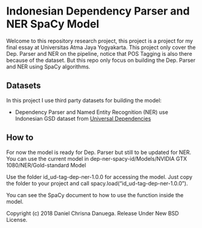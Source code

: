 # Indonesian Dependency Parser and NER SpaCy Model
Welcome to this repository research project, this project is a project for my final essay at Universitas Atma Jaya Yogyakarta. This project only cover the Dep. Parser and NER on the pipeline, notice that POS Tagging is also there because of the dataset. But this repo only focus on building the Dep. Parser and NER using SpaCy algorithms.

## Datasets
In this project I use third party datasets for building the model:
- Dependency Parser and Named Entity Recognition (NER) use Indonesian GSD dataset from [Universal Dependencies](http://universaldependencies.org/#download)

## How to
For now the model is ready for Dep. Parser but still to be updated for NER. 
You can use the current model in dep-ner-spacy-id/Models/NVIDIA GTX 1080/NER/Gold-standard Model

Use the folder id_ud-tag-dep-ner-1.0.0 for accessing the model. 
Just copy the folder to your project and call spacy.load(“id_ud-tag-dep-ner-1.0.0”). 

You can see the SpaCy document to how to use the function inside the model. 



Copyright (c) 2018 Daniel Chrisna Danuega. Release Under New BSD License.
